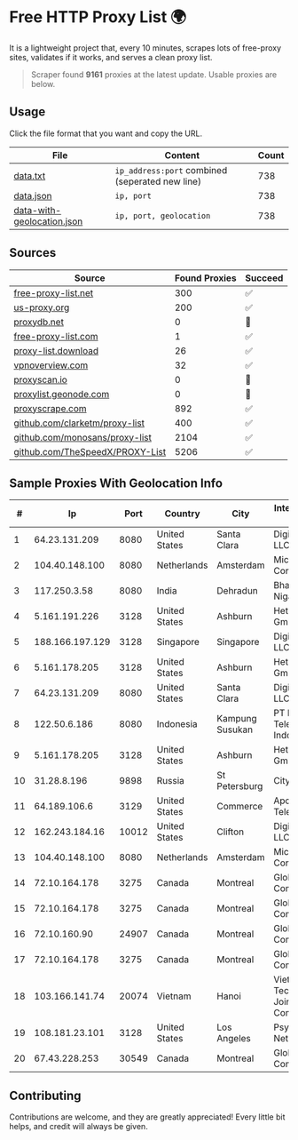 
# Free HTTP Proxy List 🌍

It is a lightweight project that, every 10 minutes, scrapes lots of free-proxy sites, validates if it works, and serves a clean proxy list.


> Scraper found **9161** proxies at the latest update. Usable proxies are below.

## Usage

Click the file format that you want and copy the URL.


|File|Content|Count|
|----|-------|-----|
|[data.txt](https://raw.githubusercontent.com/themiralay/Proxy-List-World/master/data.txt)|`ip_address:port` combined (seperated new line)|738|
|[data.json](https://raw.githubusercontent.com/themiralay/Proxy-List-World/master/data.json)|`ip, port`|738|
|[data-with-geolocation.json](https://raw.githubusercontent.com/themiralay/Proxy-List-World/master/data-with-geolocation.json)|`ip, port, geolocation`|738|

## Sources

|Source|Found Proxies|Succeed|
|------|-------------|-------|
|[free-proxy-list.net](https://free-proxy-list.net)|300|✅|
|[us-proxy.org](https://www.us-proxy.org)|200|✅|
|[proxydb.net](http://proxydb.net)|0|🚫|
|[free-proxy-list.com](https://free-proxy-list.com/?page=&port=&type%5B%5D=http&type%5B%5D=https&up_time=0&search=Search)|1|✅|
|[proxy-list.download](https://www.proxy-list.download/HTTP)|26|✅|
|[vpnoverview.com](https://vpnoverview.com/privacy/anonymous-browsing/free-proxy-servers)|32|✅|
|[proxyscan.io](https://www.proxyscan.io)|0|🚫|
|[proxylist.geonode.com](https://proxylist.geonode.com/api/proxy-list?limit=300&page=1&sort_by=lastChecked&sort_type=desc&protocols=http,https)|0|🚫|
|[proxyscrape.com](https://api.proxyscrape.com/v2/?request=displayproxies&protocol=http&timeout=10000&country=all&ssl=all&anonymity=all)|892|✅|
|[github.com/clarketm/proxy-list](https://raw.githubusercontent.com/clarketm/proxy-list/master/proxy-list-raw.txt)|400|✅|
|[github.com/monosans/proxy-list](https://raw.githubusercontent.com/monosans/proxy-list/main/proxies/http.txt)|2104|✅|
|[github.com/TheSpeedX/PROXY-List](https://raw.githubusercontent.com/TheSpeedX/PROXY-List/master/http.txt)|5206|✅|


## Sample Proxies With Geolocation Info

|#|Ip|Port|Country|City|Internet Service Provider|
|-|--|----|-------|----|-------------------------|
|1|64.23.131.209|8080|United States|Santa Clara|DigitalOcean, LLC|
|2|104.40.148.100|8080|Netherlands|Amsterdam|Microsoft Corporation|
|3|117.250.3.58|8080|India|Dehradun|Bharat Sanchar Nigam Ltd|
|4|5.161.191.226|3128|United States|Ashburn|Hetzner Online GmbH|
|5|188.166.197.129|3128|Singapore|Singapore|DigitalOcean, LLC|
|6|5.161.178.205|3128|United States|Ashburn|Hetzner Online GmbH|
|7|64.23.131.209|8080|United States|Santa Clara|DigitalOcean, LLC|
|8|122.50.6.186|8080|Indonesia|Kampung Susukan|PT Mora Telematika Indonesia|
|9|5.161.178.205|3128|United States|Ashburn|Hetzner Online GmbH|
|10|31.28.8.196|9898|Russia|St Petersburg|Citytelecom LLC|
|11|64.189.106.6|3129|United States|Commerce|Apogee Telecom Inc.|
|12|162.243.184.16|10012|United States|Clifton|DigitalOcean, LLC|
|13|104.40.148.100|8080|Netherlands|Amsterdam|Microsoft Corporation|
|14|72.10.164.178|3275|Canada|Montreal|GloboTech Communications|
|15|72.10.164.178|3275|Canada|Montreal|GloboTech Communications|
|16|72.10.160.90|24907|Canada|Montreal|GloboTech Communications|
|17|72.10.164.178|3275|Canada|Montreal|GloboTech Communications|
|18|103.166.141.74|20074|Vietnam|Hanoi|Viet NAM Cloud Technology Joint Stock Company|
|19|108.181.23.101|3128|United States|Los Angeles|Psychz Networks|
|20|67.43.228.253|30549|Canada|Montreal|GloboTech Communications|



## Contributing

Contributions are welcome, and they are greatly appreciated! Every
little bit helps, and credit will always be given.


